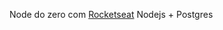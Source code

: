 Node do zero com <a href="https://youtu.be/hHM-hr9q4mo?si=9uO4b-zFVCB0_29h">Rocketseat</a> 
Nodejs + Postgres
